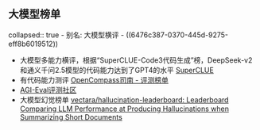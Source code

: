 ## 大模型榜单
collapsed:: true
	- 别名: 大模型横评
	- ((6476c387-0370-445d-9275-eff8b6019512))
- 大模型多能力横评，根据“SuperCLUE-Code3代码生成”榜，DeepSeek-v2和通义千问2.5模型的代码能力达到了GPT4的水平 [SuperCLUE](https://www.superclueai.com/)
- 有代码能力测评 [OpenCompass司南 - 评测榜单](https://rank.opencompass.org.cn/leaderboard-llm)
- [AGI-Eval评测社区](https://agi-eval.cn/mvp/listSummaryIndex)
- 大模型幻觉榜单 [vectara/hallucination-leaderboard: Leaderboard Comparing LLM Performance at Producing Hallucinations when Summarizing Short Documents](https://github.com/vectara/hallucination-leaderboard)